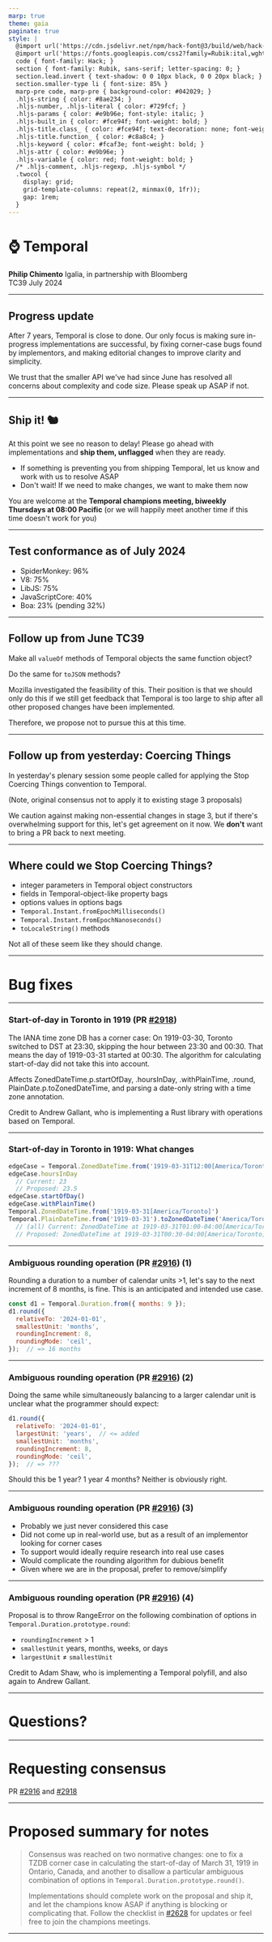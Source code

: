```yaml
---
marp: true
theme: gaia
paginate: true
style: |
  @import url('https://cdn.jsdelivr.net/npm/hack-font@3/build/web/hack-subset.css');
  @import url('https://fonts.googleapis.com/css2?family=Rubik:ital,wght@0,400;0,700;1,400;1,700&display=swap');
  code { font-family: Hack; }
  section { font-family: Rubik, sans-serif; letter-spacing: 0; }
  section.lead.invert { text-shadow: 0 0 10px black, 0 0 20px black; }
  section.smaller-type li { font-size: 85% }
  marp-pre code, marp-pre { background-color: #042029; }
  .hljs-string { color: #8ae234; }
  .hljs-number, .hljs-literal { color: #729fcf; }
  .hljs-params { color: #e9b96e; font-style: italic; }
  .hljs-built_in { color: #fce94f; font-weight: bold; }
  .hljs-title.class_ { color: #fce94f; text-decoration: none; font-weight: bold; }
  .hljs-title.function_ { color: #c8a8c4; }
  .hljs-keyword { color: #fcaf3e; font-weight: bold; }
  .hljs-attr { color: #e9b96e; }
  .hljs-variable { color: red; font-weight: bold; }
  /* .hljs-comment, .hljs-regexp, .hljs-symbol */
  .twocol {
    display: grid;
    grid-template-columns: repeat(2, minmax(0, 1fr));
    gap: 1rem;
  }
---
```


<!--
_class: invert lead
-->

# ⌚ **Temporal**

**Philip Chimento**
Igalia, in partnership with Bloomberg  
TC39 July 2024

---

## Progress update

After 7 years, Temporal is close to done. Our only focus is making sure in-progress implementations are successful, by fixing corner-case bugs found by implementors, and making editorial changes to improve clarity and simplicity.

We trust that the smaller API we've had since June has resolved all concerns about complexity and code size. Please speak up ASAP if not.

---

## Ship it! 🐿️

At this point we see no reason to delay! Please go ahead with implementations and **ship them, unflagged** when they are ready.
- If something is preventing you from shipping Temporal, let us know and work with us to resolve ASAP
- Don't wait! If we need to make changes, we want to make them now

You are welcome at the **Temporal champions meeting, biweekly Thursdays at 08:00 Pacific** (or we will happily meet another time if this time doesn't work for you)

---

## Test conformance as of July 2024

<div class="twocol">
<div>

- SpiderMonkey: 96%
- V8: 75%
- LibJS: 75%
- JavaScriptCore: 40%
- Boa: 23% (pending 32%)

</div>
<div>
  <canvas id="conformance-chart"></canvas>
</div>
</div>

<script src="https://cdn.jsdelivr.net/npm/chart.js"></script>

<script>
  const ctx = document.getElementById('conformance-chart');

  Chart.defaults.font.family = 'Rubik';
  Chart.defaults.font.size = 16;
  new Chart(ctx, {
    type: 'bar',
    data: {
      labels: ['SM', 'V8', 'LibJS', 'JSC', 'Boa'],
      datasets: [{
        label: '% of test262 passing',
        data: [4044, 3150, 3143, 1675, 984].map(function (x) { return x * 100 / 4215 }),
        backgroundColor: '#a40000',
      }],
    },
    options: {
      aspectRatio: 1.4,
      indexAxis: 'y',
    },
  });
</script>

<!--
npx test262-harness --hostType=sm --hostPath=$HOME/workspace/gecko/obj-debug-x86_64-pc-linux-gnu/dist/bin/js -f Temporal "test/**/*.js"
npx test262-harness --hostType=v8 --hostPath=$HOME/.esvu/bin/v8 -f Temporal --hostArgs=--harmony-temporal -- "test/**/*.js"  # requires https://github.com/bterlson/eshost/pull/139
LD_LIBRARY_PATH=$HOME/.local/lib64 npx test262-harness --hostType=jsc --hostPath=$HOME/.esvu/bin/ladybird-js -f Temporal --hostArgs=--use-test262-global -- "test/**/*.js"
npx test262-harness --hostType=jsc --hostPath=$HOME/.esvu/bin/jsc -f Temporal --hostArgs=--useTemporal=1 -- "test/**/*.js"
cargo run --release --bin boa_tester -- run --test262-path $HOME/workspace/test262 -s ...
-->

---

## Follow up from June TC39

Make all `valueOf` methods of Temporal objects the same function object?

Do the same for `toJSON` methods?

Mozilla investigated the feasibility of this. Their position is that we should only do this if we still get feedback that Temporal is too large to ship after all other proposed changes have been implemented.

Therefore, we propose not to pursue this at this time.

---

## Follow up from yesterday: Coercing Things

In yesterday's plenary session some people called for applying the Stop Coercing Things convention to Temporal.

(Note, original consensus not to apply it to existing stage 3 proposals)

We caution against making non-essential changes in stage 3, but if there's overwhelming support for this, let's get agreement on it now. We **don't** want to bring a PR back to next meeting.

---

## Where could we Stop Coercing Things?

- integer parameters in Temporal object constructors
- fields in Temporal-object-like property bags
- options values in options bags
- `Temporal.Instant.fromEpochMilliseconds()`
- `Temporal.Instant.fromEpochNanoseconds()`
- `toLocaleString()` methods

Not all of these seem like they should change.

---

<!-- _class: invert lead -->

# Bug fixes

---

### Start-of-day in Toronto in 1919 (PR [#2918](https://github.com/tc39/proposal-temporal/pull/2918))

The IANA time zone DB has a corner case: On 1919-03-30, Toronto switched to DST at 23:30, skipping the hour between 23:30 and 00:30. That means the day of 1919-03-31 started at 00:30. The algorithm for calculating start-of-day did not take this into account.

Affects ZonedDateTime.p.startOfDay, .hoursInDay, .withPlainTime, .round, PlainDate.p.toZonedDateTime, and parsing a date-only string with a time zone annotation.

Credit to Andrew Gallant, who is implementing a Rust library with operations based on Temporal.

---

### Start-of-day in Toronto in 1919: What changes

```js
edgeCase = Temporal.ZonedDateTime.from('1919-03-31T12:00[America/Toronto]');
edgeCase.hoursInDay
  // Current: 23
  // Proposed: 23.5
edgeCase.startOfDay()
edgeCase.withPlainTime()
Temporal.ZonedDateTime.from('1919-03-31[America/Toronto]')
Temporal.PlainDateTime.from('1919-03-31').toZonedDateTime('America/Toronto')
  // (all) Current: ZonedDateTime at 1919-03-31T01:00-04:00[America/Toronto]
  // Proposed: ZonedDateTime at 1919-03-31T00:30-04:00[America/Toronto]
```

---

### Ambiguous rounding operation (PR [#2916](https://github.com/tc39/proposal-temporal/pull/2916)) (1)

Rounding a duration to a number of calendar units >1, let's say to the next increment of 8 months, is fine. This is an anticipated and intended use case.

```js
const d1 = Temporal.Duration.from({ months: 9 });
d1.round({
  relativeTo: '2024-01-01',
  smallestUnit: 'months',
  roundingIncrement: 8,
  roundingMode: 'ceil',
});  // => 16 months
```

---

### Ambiguous rounding operation (PR [#2916](https://github.com/tc39/proposal-temporal/pull/2916)) (2)

Doing the same while simultaneously balancing to a larger calendar unit is unclear what the programmer should expect:

```js
d1.round({
  relativeTo: '2024-01-01',
  largestUnit: 'years',  // <= added
  smallestUnit: 'months',
  roundingIncrement: 8,
  roundingMode: 'ceil',
});  // => ???
```

Should this be 1 year? 1 year 4 months? Neither is obviously right.

---

### Ambiguous rounding operation (PR [#2916](https://github.com/tc39/proposal-temporal/pull/2916)) (3)

- Probably we just never considered this case
- Did not come up in real-world use, but as a result of an implementor looking for corner cases
- To support would ideally require research into real use cases
- Would complicate the rounding algorithm for dubious benefit
- Given where we are in the proposal, prefer to remove/simplify

---

### Ambiguous rounding operation (PR [#2916](https://github.com/tc39/proposal-temporal/pull/2916)) (4)

Proposal is to throw RangeError on the following combination of options in `Temporal.Duration.prototype.round`:
- `roundingIncrement` &gt; 1
- `smallestUnit` years, months, weeks, or days
- `largestUnit` ≠ `smallestUnit`

Credit to Adam Shaw, who is implementing a Temporal polyfill, and also again to Andrew Gallant.

---

<!-- _class: lead -->

# Questions?

---

<!-- _class: lead -->

# Requesting consensus

PR [#2916](https://github.com/tc39/proposal-temporal/pull/2916) and [#2918](https://github.com/tc39/proposal-temporal/pull/2918)

---

# Proposed summary for notes

> Consensus was reached on two normative changes: one to fix a TZDB corner case in calculating the start-of-day of March 31, 1919 in Ontario, Canada, and another to disallow a particular ambiguous combination of options in `Temporal.Duration.prototype.round()`.
> 
> Implementations should complete work on the proposal and ship it, and let the champions know ASAP if anything is blocking or complicating that. Follow the checklist in [#2628](https://github.com/tc39/proposal-temporal/issues/2628) for updates or feel free to join the champions meetings.

---
